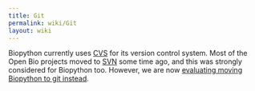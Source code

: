 ```yaml
---
title: Git
permalink: wiki/Git
layout: wiki
---
```


Biopython currently uses [CVS](CVS "wikilink") for its version control
system. Most of the Open Bio projects moved to [SVN](SVN "wikilink")
some time ago, and this was strongly considered for Biopython too.
However, we are now [evaluating moving Biopython to git
instead](GitMigration "wikilink").
